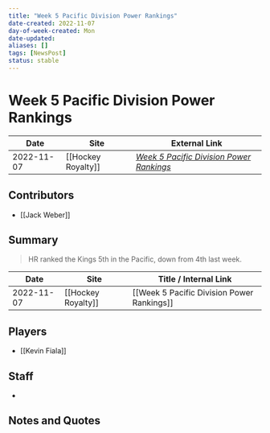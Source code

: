 ```yaml
---
title: "Week 5 Pacific Division Power Rankings"
date-created: 2022-11-07
day-of-week-created: Mon
date-updated: 
aliases: []
tags: [NewsPost]
status: stable
---
```


# Week 5 Pacific Division Power Rankings

| Date       | Site               | External Link                                                                                                            |
| ---------- | ------------------ | ------------------------------------------------------------------------------------------------------------------------ |
| 2022-11-07 | [[Hockey Royalty]] | [*Week 5 Pacific Division Power Rankings*](https://hockeyroyalty.com/2022/11/07/week-5-pacific-division-power-rankings/) |

## Contributors
- [[Jack Weber]]

## Summary
> HR ranked the Kings 5th in the Pacific, down from 4th last week.

| Date | Site | Title / Internal Link | 
| ---- | ---- | --------------------- |
| 2022-11-07 | [[Hockey Royalty]]      | [[Week 5 Pacific Division Power Rankings]]                            |

## Players
- [[Kevin Fiala]]

## Staff
- 

## Notes and Quotes
> 


